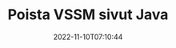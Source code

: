 ---
############################# Static ############################
layout: "auto-gen-merger"
date: 2022-11-10T07:10:44
draft: false
otherformats: dotm dotx epub html mht mhtml odp ods odt one otp ott pdf pps ppsx ppt

############################# Head ############################
head_title: "Poista VSSM sivut Java"
head_description: "Poista tai poista yksittäinen sivu tai sivukokoelma VSSM-tiedostosta Java:ssa kääntämällä sivujen järjestys päinvastaiseksi käyttämällä asiakirjojen yhdistämissovellusliittymää."

############################# Header ############################
title: "Poista VSSM sivut Java"
description: "Poista VSSM sivut, joissa on muutama rivi Java-koodia."
bg_image: "https://cms.admin.containerize.com/templates/aspose/App_Themes/V3/images/bg/header1.png"
bg_overlay: false
button:
    enable: true
    icon: "fas fa-arrow-down"
    label: "Lataa ilmainen kokeiluversio"
    link: "https://downloads.groupdocs.com/merger/java"

############################# SubMenu ############################
submenu:
    enable: true

    left:
        img_alt: "GroupDocs.Merger for Java"
        image: "https://cms.admin.containerize.com/templates/groupdocs/images/product-logos/90x90-noborder/groupdocs-merger-java.png"
        product: "GroupDocs.Merger"
        platform: "Java"

    middle:
        button:

            # button loop
            - link: "https://apireference.groupdocs.com/merger/java"
              text: "API-viite"

            # button loop
            - link: "https://github.com/groupdocs-merger"
              text: "Esimerkkejä koodista"

            # button loop
            - link: "https://products.groupdocs.app/merger/family"
              text: "Live-demoja"

            # button loop
            - link: "https://purchase.groupdocs.com/pricing/merger/java"
              text: "Hinnoittelu"

    right:
        link_download: "https://downloads.groupdocs.com/merger"
        link_learn: "https://docs.groupdocs.com/merger/java"
        link_buy: "https://purchase.groupdocs.com"

############################# About ############################
about:
    enable: true
    title: "Tietoja GroupDocs.Merger for Java API:sta"
    content: |
        [GroupDocs.Merger for Java](/fi/merger/java/) tarjoaa yksinkertaisen ratkaisun turvallisesti yhdistää ja jakaa useiden dokumenttimuotojen välillä, mukaan lukien PDF, Microsoft Office (Word, Excel, PowerPoint , OneNote), OpenDocument, HTML, kuvat ja monet muut Java-sovelluksissa. Lisäämällä vain muutaman rivin koodia voit suorittaa useita dokumenttitoimintoja, kuten siirtää, poistaa, kiertää, vaihtaa, purkaa tai muuttaa asiakirjan sivujen suuntaa. Asiakirjojen yhdistämissovellusliittymä tukee myös asiakirjasivujen esikatselua kuvana asiakirjan rakenteen, muotoilun ja sivun sisällön analysoimiseksi.
        
        GroupDocs.Merger API on oikea valinta yritysratkaisuille, jotka tarvitsevat tiedostosivujen poistotoimintoja. Näitä sovellusliittymiä tuetaan hyvin kaikissa tärkeimmissä käyttöjärjestelmissä ja alustoissa, mukaan lukien J2SE 7.0 (1.7), J2SE 8.0 (1.8), Java 10.

############################# Steps ############################
steps:
    enable: true
    title_left: "Poista VSSM tiedostosivut tuotteesta Java"
    content_left: |
        [GroupDocs.Merger for Java](/fi/merger/java/) tekee Java-kehittäjien helpoksi poistaa yhden tai useita tiettyjä sivuja VSSM tiedosto toteuttamalla muutama helppo vaihe.
        
        * Alusta **RemoveOptions** poistettavilla sivunumeroilla.
        * Luo uusi esiintymä **Merger** ja anna lähdedokumentin polku rakentajaparametriksi.
        * Soita **removePages** ja välitä **RemoveOptions**-objekti.
        * Soita **Save** ja määritä tiedostopolku tuloksena olevan asiakirjan tallentamiseksi.

    title_right: "Laitteistovaatimukset"
    content_right: |
        GroupDocs.Merger for Java API-liittymiä tuetaan kaikilla tärkeimmillä alustoilla ja käyttöjärjestelmillä. Ennen kuin suoritat alla olevan koodin, varmista, että sinulla on seuraavat edellytykset asennettuna järjestelmääsi.

        * Käyttöjärjestelmät: Microsoft Windows, Linux, MacOS
        * Kehitysympäristöt: NetBeans, IntelliJ IDEA, Eclipse
        * Kehykset: J2SE 7.0 (1.7), J2SE 8.0 (1.8), Java 10
        * Lataa tuotteen GroupDocs.Merger for Java uusin versio osoitteesta [Maven](https://repository.groupdocs.com/webapp/#/artifacts/browse/tree/General/repo/com/groupdocs/groupdocs-merger)
         
    code: |
     {{% merger/additional-styles %}}
     {{< merger/code-merger title="Kuinka poistaa VSSM tiedostosivua käyttämällä Java esimerkkikoodia">}}

        ```java    
        // Poista VSSM tiedostosivut GroupDocs.Merger API:lla
        // Alusta RemoveOptions-luokka valituilla sivunumeroilla
        RemoveOptions removeOptions = new RemoveOptions(new int[] { 3, 6 });

        // Toteuta yhdistäminen syötteellä VSSM
        Merger merger = new Merger("input.vssm");

        // Kutsu removePages-metodi ja välitä RemoveOptions-objekti sille
        merger.removePages(removeOptions);
    
        // Kutsu tallennustapa ja välitä haluttu tiedostopolku tulosteen tallentamiseksi
        merger.save("output.vssm");
        ```
     {{< /merger/code-merger >}}

############################# Demos ############################
demos:
    enable: true
    title: "Live-esittelyt – poista VSSM sivua verkosta"
    content: |
       Poista VSSM tiedostosivut heti käymällä [GroupDocs.Merger Live Demos](https://products.groupdocs.app/splitter/remove-pages/vssm) -sivustolla.
       Live-demolla on seuraavat edut.
        
############################# About Formats ############################
about_formats:
    enable: true

############################# More Formats ############################
more_formats:
    enable: true
    title: "Poista sivut muista asiakirjamuodoista"
    content: |
        Java dokumentoi yhdistämis- ja split-sovellusliittymän tiedostomuodoille ja kuville. Poista joitain suosittuja tiedostomuotoja alla kuvatulla tavalla.

############################# Back to top ###############################
back_to_top:
    enable: true
---